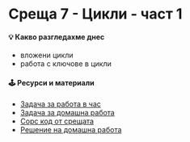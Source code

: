 # Среща 7 - Цикли - част 1

#### 💡 Какво разгледахме днес
- вложени цикли
- работа с ключове в цикли

#### 🕹️ Ресурси и материали
- [Задача за работа в час](./@cw/)
- [Задача за домашна работа](./@hw/)
- [Сорс код от срещата](./source/cw)
- [Решение на домашна работа](./source/hw)
